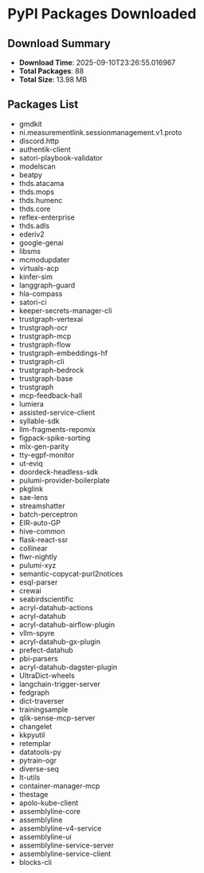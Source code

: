 # PyPI Packages Downloaded

## Download Summary
- **Download Time**: 2025-09-10T23:26:55.016967
- **Total Packages**: 88
- **Total Size**: 13.98 MB

## Packages List
- gmdkit
- ni.measurementlink.sessionmanagement.v1.proto
- discord.http
- authentik-client
- satori-playbook-validator
- modelscan
- beatpy
- thds.atacama
- thds.mops
- thds.humenc
- thds.core
- reflex-enterprise
- thds.adls
- ederiv2
- google-genai
- libsms
- mcmodupdater
- virtuals-acp
- kinfer-sim
- langgraph-guard
- hla-compass
- satori-ci
- keeper-secrets-manager-cli
- trustgraph-vertexai
- trustgraph-ocr
- trustgraph-mcp
- trustgraph-flow
- trustgraph-embeddings-hf
- trustgraph-cli
- trustgraph-bedrock
- trustgraph-base
- trustgraph
- mcp-feedback-hall
- lumiera
- assisted-service-client
- syllable-sdk
- llm-fragments-repomix
- figpack-spike-sorting
- mlx-gen-parity
- tty-egpf-monitor
- ut-eviq
- doordeck-headless-sdk
- pulumi-provider-boilerplate
- pkglink
- sae-lens
- streamshatter
- batch-perceptron
- EIR-auto-GP
- hive-common
- flask-react-ssr
- collinear
- flwr-nightly
- pulumi-xyz
- semantic-copycat-purl2notices
- esql-parser
- crewai
- seabirdscientific
- acryl-datahub-actions
- acryl-datahub
- acryl-datahub-airflow-plugin
- vllm-spyre
- acryl-datahub-gx-plugin
- prefect-datahub
- pbi-parsers
- acryl-datahub-dagster-plugin
- UltraDict-wheels
- langchain-trigger-server
- fedgraph
- dict-traverser
- trainingsample
- qlik-sense-mcp-server
- changelet
- kkpyutil
- retemplar
- datatools-py
- pytrain-ogr
- diverse-seq
- lt-utils
- container-manager-mcp
- thestage
- apolo-kube-client
- assemblyline-core
- assemblyline
- assemblyline-v4-service
- assemblyline-ui
- assemblyline-service-server
- assemblyline-service-client
- blocks-cli
